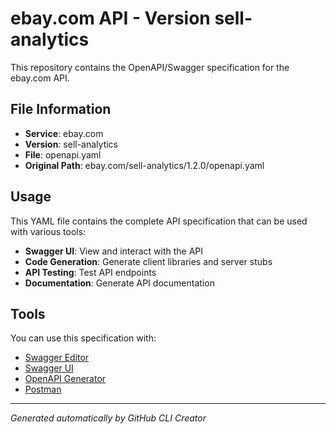 # ebay.com API - Version sell-analytics

This repository contains the OpenAPI/Swagger specification for the ebay.com API.

## File Information

- **Service**: ebay.com
- **Version**: sell-analytics
- **File**: openapi.yaml
- **Original Path**: ebay.com/sell-analytics/1.2.0/openapi.yaml

## Usage

This YAML file contains the complete API specification that can be used with various tools:

- **Swagger UI**: View and interact with the API
- **Code Generation**: Generate client libraries and server stubs
- **API Testing**: Test API endpoints
- **Documentation**: Generate API documentation

## Tools

You can use this specification with:

- [Swagger Editor](https://editor.swagger.io/)
- [Swagger UI](https://swagger.io/tools/swagger-ui/)
- [OpenAPI Generator](https://openapi-generator.tech/)
- [Postman](https://www.postman.com/)

---

*Generated automatically by GitHub CLI Creator*

